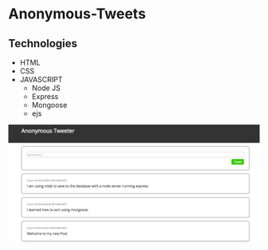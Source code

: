 # Anonymous-Tweets


## Technologies
- HTML
- CSS
- JAVASCRIPT
  - Node JS
  - Express
  - Mongoose
  - ejs



![App][logo]

[logo]: public/image.png "App"
